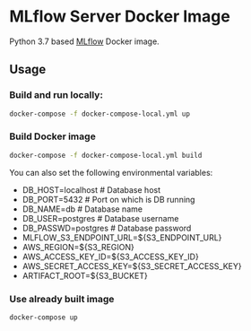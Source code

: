 # MLflow Server Docker Image

Python 3.7 based [MLflow](https://www.mlflow.org/) Docker image.

## Usage

### Build and run locally:

```bash
docker-compose -f docker-compose-local.yml up
```

### Build Docker image
```bash
docker-compose -f docker-compose-local.yml build
```

You can also set the following environmental variables:
- DB_HOST=localhost # Database host
- DB_PORT=5432 # Port on which is DB running
- DB_NAME=db # Database name
- DB_USER=postgres # Database username
- DB_PASSWD=postgres # Database password
- MLFLOW_S3_ENDPOINT_URL=${S3_ENDPOINT_URL}
- AWS_REGION=${S3_REGION}
- AWS_ACCESS_KEY_ID=${S3_ACCESS_KEY_ID}
- AWS_SECRET_ACCESS_KEY=${S3_SECRET_ACCESS_KEY}
- ARTIFACT_ROOT=${S3_BUCKET}

### Use already built image

```docker-compose up```
